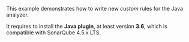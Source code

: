 This example demonstrates how to write new *custom* rules for the Java analyzer.

It requires to install the **Java plugin**, at least version **3.6**, which is compatible with SonarQube 4.5.x LTS.
